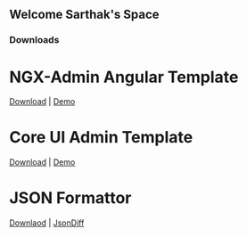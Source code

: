 ## Welcome Sarthak's Space


### Downloads
# NGX-Admin Angular Template
[Download](assets/ngx-admin.zip) | [Demo](https://www.akveo.com/ngx-admin/pages/dashboard) 

# Core UI Admin Template
[Download](assets/coreui-free-angular-admin-template.zip) | [Demo](https://coreui.io/demos/bootstrap/4.3/light-v3)

# JSON Formattor
[Downlaod](assets/jdd.zip) | [JsonDiff](http://jsondiff.com)
